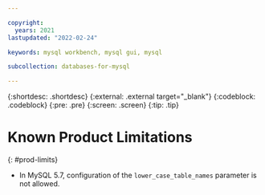 ```yaml
---

copyright:
  years: 2021
lastupdated: "2022-02-24"

keywords: mysql workbench, mysql gui, mysql

subcollection: databases-for-mysql

---
```


{:shortdesc: .shortdesc}
{:external: .external target="_blank"}
{:codeblock: .codeblock}
{:pre: .pre}
{:screen: .screen}
{:tip: .tip}

# Known Product Limitations
{: #prod-limits}

- In MySQL 5.7, configuration of the `lower_case_table_names` parameter is not allowed. 
